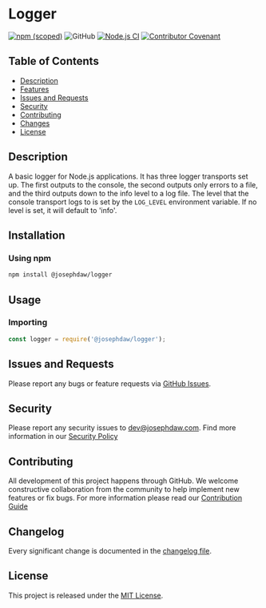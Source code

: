 # Logger
[![npm (scoped)](https://img.shields.io/npm/v/%40josephdaw/logger?logo=npm
)](https://www.npmjs.com/package/@josephdaw/logger)
![GitHub](https://img.shields.io/github/license/josephdaw/logger)
[![Node.js CI](https://github.com/josephdaw/logger/actions/workflows/node-testing.yml/badge.svg)](https://github.com/josephdaw/logger/actions/workflows/node-testing.yml)
[![Contributor Covenant](https://img.shields.io/badge/Contributor%20Covenant-2.1-4baaaa.svg)](code_of_conduct.md)


## Table of Contents
- [Description](#description)
- [Features](#features)
- [Issues and Requests](#issues-and-requests)
- [Security](#security)
- [Contributing](#contributing)
- [Changes](#changelog)
- [License](#license)


## Description
A basic logger for Node.js applications. It has three logger transports set up. The first outputs to the console, the second outputs only errors to a file, and the third outputs down to the info level to a log file. 
The level that the console transport logs to is set by the `LOG_LEVEL` environment variable. If no level is set, it will default to 'info'.

## Installation
### Using npm
```bash
npm install @josephdaw/logger
```

## Usage
### Importing
```javascript
const logger = require('@josephdaw/logger');
```


## Issues and Requests
Please report any bugs or feature requests via [GitHub Issues](https://github.com/josephdaw/logger/issues). 

## Security 
Please report any security issues to [dev@josephdaw.com](mailto:dev@josephdaw.com). Find more information in our [Security Policy](.github/SECURITY.md)

## Contributing
All development of this project happens through GitHub. We welcome constructive collaboration from the community to help implement new features or fix bugs. For more information please read our [Contribution Guide](.github/CONTRIBUTING.md)

## Changelog
Every significant change is documented in the [changelog file](CHANGELOG.md). 

## License
This project is released under the [MIT License](LICENSE).
